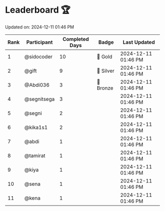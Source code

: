 # Leaderboard 🏆

Updated on: 2024-12-11 01:46 PM

| Rank | Participant       | Completed Days | Badge      | Last Updated         |
|------|-------------------|----------------|------------|----------------------|
| 1    | @sidocoder        | 10             | 🏅 Gold     | 2024-12-11 01:46 PM |
| 2    | @gift             | 9              | 🥈 Silver   | 2024-12-11 01:46 PM |
| 3    | @Abdi036          | 3              | 🥉 Bronze   | 2024-12-11 01:46 PM |
| 4    | @segnitsega       | 3              |            | 2024-12-11 01:46 PM |
| 5    | @segni            | 2              |            | 2024-12-11 01:46 PM |
| 6    | @kika1s1          | 2              |            | 2024-12-11 01:46 PM |
| 7    | @abdi             | 1              |            | 2024-12-11 01:46 PM |
| 8    | @tamirat          | 1              |            | 2024-12-11 01:46 PM |
| 9    | @kiya             | 1              |            | 2024-12-11 01:46 PM |
| 10   | @sena             | 1              |            | 2024-12-11 01:46 PM |
| 11   | @kena             | 1              |            | 2024-12-11 01:46 PM |

